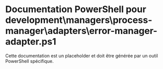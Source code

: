 # Documentation PowerShell pour development\managers\process-manager\adapters\error-manager-adapter.ps1

Cette documentation est un placeholder et doit être générée par un outil PowerShell spécifique.
